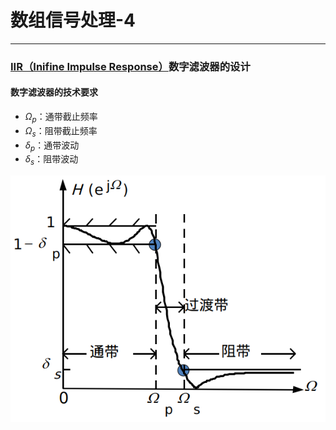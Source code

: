 # 数组信号处理-4

---

### [IIR（Inifine Impulse Response）]('无限冲激响应')数字滤波器的设计
#### 数字滤波器的技术要求
* $\Omega_p$：通带截止频率
* $\Omega_s$：阻带截止频率
* $\delta_p$：通带波动
* $\delta_s$：阻带波动
<img src='./images/1547212435989.png' align='center'/>
